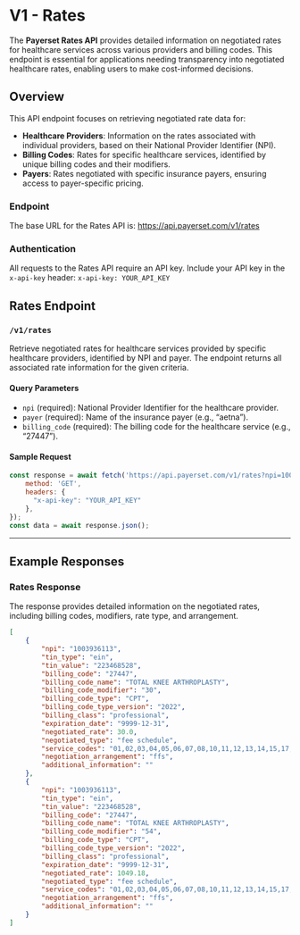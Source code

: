 # V1 - Rates

The **Payerset Rates API** provides detailed information on negotiated rates for healthcare services across various providers and billing codes. This endpoint is essential for applications needing transparency into negotiated healthcare rates, enabling users to make cost-informed decisions.

## Overview

This API endpoint focuses on retrieving negotiated rate data for:
- **Healthcare Providers**: Information on the rates associated with individual providers, based on their National Provider Identifier (NPI).
- **Billing Codes**: Rates for specific healthcare services, identified by unique billing codes and their modifiers.
- **Payers**: Rates negotiated with specific insurance payers, ensuring access to payer-specific pricing.

### Endpoint

The base URL for the Rates API is: https://api.payerset.com/v1/rates

### Authentication

All requests to the Rates API require an API key. Include your API key in the `x-api-key` header:
`x-api-key: YOUR_API_KEY`


## Rates Endpoint

### `/v1/rates`
Retrieve negotiated rates for healthcare services provided by specific healthcare providers, identified by NPI and payer. The endpoint returns all associated rate information for the given criteria.

#### Query Parameters
- `npi` (required): National Provider Identifier for the healthcare provider.
- `payer` (required): Name of the insurance payer (e.g., “aetna”).
- `billing_code` (required): The billing code for the healthcare service (e.g., “27447”).

#### Sample Request
```javascript
const response = await fetch('https://api.payerset.com/v1/rates?npi=1003936113&payer=aetna&billing_code=27447', {
    method: 'GET',
    headers: {
      "x-api-key": "YOUR_API_KEY"
    },
});
const data = await response.json();
```

---

## Example Responses

### Rates Response
The response provides detailed information on the negotiated rates, including billing codes, modifiers, rate type, and arrangement.

```json
[
    {
        "npi": "1003936113",
        "tin_type": "ein",
        "tin_value": "223468528",
        "billing_code": "27447",
        "billing_code_name": "TOTAL KNEE ARTHROPLASTY",
        "billing_code_modifier": "30",
        "billing_code_type": "CPT",
        "billing_code_type_version": "2022",
        "billing_class": "professional",
        "expiration_date": "9999-12-31",
        "negotiated_rate": 30.0,
        "negotiated_type": "fee schedule",
        "service_codes": "01,02,03,04,05,06,07,08,10,11,12,13,14,15,17,18,19,20,21,22,23,24,25,26,27,31,32,33,34,41,42,49,50,51,52,53,54,55,56,57,58,60,61,62,65,71,72,81,99",
        "negotiation_arrangement": "ffs",
        "additional_information": ""
    },
    {
        "npi": "1003936113",
        "tin_type": "ein",
        "tin_value": "223468528",
        "billing_code": "27447",
        "billing_code_name": "TOTAL KNEE ARTHROPLASTY",
        "billing_code_modifier": "54",
        "billing_code_type": "CPT",
        "billing_code_type_version": "2022",
        "billing_class": "professional",
        "expiration_date": "9999-12-31",
        "negotiated_rate": 1049.18,
        "negotiated_type": "fee schedule",
        "service_codes": "01,02,03,04,05,06,07,08,10,11,12,13,14,15,17,18,19,20,21,22,23,24,25,26,27,31,32,33,34,41,42,49,50,51,52,53,54,55,56,57,58,60,61,62,65,71,72,81,99",
        "negotiation_arrangement": "ffs",
        "additional_information": ""
    }
]
```


